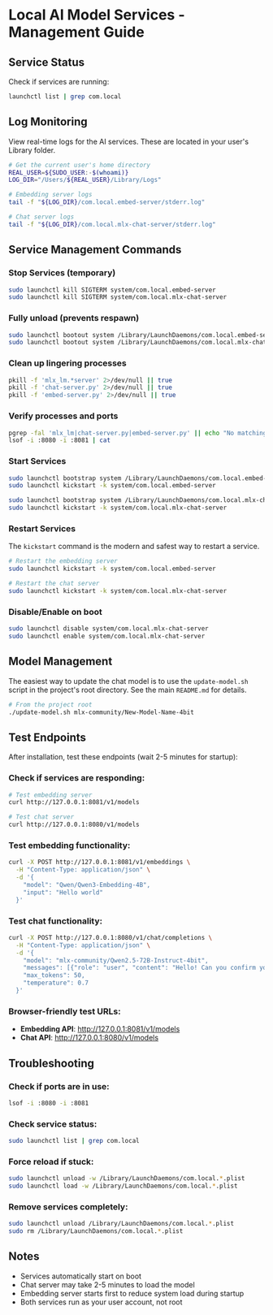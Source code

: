 # Local AI Model Services - Management Guide

## Service Status
Check if services are running:
```bash
launchctl list | grep com.local
```

## Log Monitoring
View real-time logs for the AI services. These are located in your user's Library folder.
```bash
# Get the current user's home directory
REAL_USER=${SUDO_USER:-$(whoami)}
LOG_DIR="/Users/${REAL_USER}/Library/Logs"

# Embedding server logs
tail -f "${LOG_DIR}/com.local.embed-server/stderr.log"

# Chat server logs
tail -f "${LOG_DIR}/com.local.mlx-chat-server/stderr.log"
```

## Service Management Commands

### Stop Services (temporary)
```bash
sudo launchctl kill SIGTERM system/com.local.embed-server
sudo launchctl kill SIGTERM system/com.local.mlx-chat-server
```

### Fully unload (prevents respawn)
```bash
sudo launchctl bootout system /Library/LaunchDaemons/com.local.embed-server.plist
sudo launchctl bootout system /Library/LaunchDaemons/com.local.mlx-chat-server.plist
```

### Clean up lingering processes
```bash
pkill -f 'mlx_lm.*server' 2>/dev/null || true
pkill -f 'chat-server.py' 2>/dev/null || true
pkill -f 'embed-server.py' 2>/dev/null || true
```

### Verify processes and ports
```bash
pgrep -fal 'mlx_lm|chat-server.py|embed-server.py' || echo "No matching processes."
lsof -i :8080 -i :8081 | cat
```

### Start Services
```bash
sudo launchctl bootstrap system /Library/LaunchDaemons/com.local.embed-server.plist
sudo launchctl kickstart -k system/com.local.embed-server

sudo launchctl bootstrap system /Library/LaunchDaemons/com.local.mlx-chat-server.plist
sudo launchctl kickstart -k system/com.local.mlx-chat-server
```

### Restart Services
The `kickstart` command is the modern and safest way to restart a service.
```bash
# Restart the embedding server
sudo launchctl kickstart -k system/com.local.embed-server

# Restart the chat server
sudo launchctl kickstart -k system/com.local.mlx-chat-server
```

### Disable/Enable on boot
```bash
sudo launchctl disable system/com.local.mlx-chat-server
sudo launchctl enable system/com.local.mlx-chat-server
```

## Model Management
The easiest way to update the chat model is to use the `update-model.sh` script in the project's root directory. See the main `README.md` for details.
```bash
# From the project root
./update-model.sh mlx-community/New-Model-Name-4bit
```

## Test Endpoints
After installation, test these endpoints (wait 2-5 minutes for startup):

### Check if services are responding:
```bash
# Test embedding server
curl http://127.0.0.1:8081/v1/models

# Test chat server  
curl http://127.0.0.1:8080/v1/models
```

### Test embedding functionality:
```bash
curl -X POST http://127.0.0.1:8081/v1/embeddings \
  -H "Content-Type: application/json" \
  -d '{
    "model": "Qwen/Qwen3-Embedding-4B",
    "input": "Hello world"
  }'
```

### Test chat functionality:
```bash
curl -X POST http://127.0.0.1:8080/v1/chat/completions \
  -H "Content-Type: application/json" \
  -d '{
    "model": "mlx-community/Qwen2.5-72B-Instruct-4bit",
    "messages": [{"role": "user", "content": "Hello! Can you confirm you are working?"}],
    "max_tokens": 50,
    "temperature": 0.7
  }'
```

### Browser-friendly test URLs:
- **Embedding API**: http://127.0.0.1:8081/v1/models
- **Chat API**: http://127.0.0.1:8080/v1/models

## Troubleshooting

### Check if ports are in use:
```bash
lsof -i :8080 -i :8081
```

### Check service status:
```bash
sudo launchctl list | grep com.local
```

### Force reload if stuck:
```bash
sudo launchctl unload -w /Library/LaunchDaemons/com.local.*.plist
sudo launchctl load -w /Library/LaunchDaemons/com.local.*.plist
```

### Remove services completely:
```bash
sudo launchctl unload /Library/LaunchDaemons/com.local.*.plist
sudo rm /Library/LaunchDaemons/com.local.*.plist
```

## Notes
- Services automatically start on boot
- Chat server may take 2-5 minutes to load the model
- Embedding server starts first to reduce system load during startup
- Both services run as your user account, not root 
